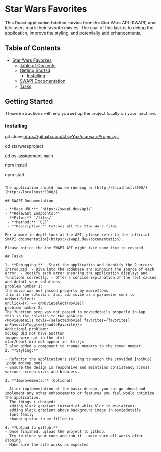 # Star Wars Favorites

This React application fetches movies from the Star Wars API (SWAPI) and lets users mark their favorite movies. The goal of this task is to debug the application, improve the styling, and potentially add enhancements.

## Table of Contents

- [Star Wars Favorites](#star-wars-favorites)
  - [Table of Contents](#table-of-contents)
  - [Getting Started](#getting-started)
    - [Installing](#installing)
  - [SWAPI Documentation](#swapi-documentation)
  - [Tasks](#tasks)

## Getting Started

These instructions will help you set up the project locally on your machine.

### Installing

git clone https://github.com/chayYaz/starwarsProject.git 

cd starwarsproject

cd ps-assignment-main

npm install

npm start
   ```

The application should now be running on [http://localhost:3000/](http://localhost:3000/).

## SWAPI Documentation

- **Base URL:** `https://swapi.dev/api/`
- **Relevant Endpoints:**
  - **Films:** `/films/`
    - **Method:** `GET`
    - **Description:** Fetches all the Star Wars films.

For a more in-depth look at the API, please refer to the [official SWAPI documentation](https://swapi.dev/documentation).

Please notice the the SWAPI API might take some time to respond

## Tasks

1. **Debugging:** - Start the application and identify the 2 errors introduced. - Dive into the codebase and pinpoint the source of each error. - Rectify each error ensuring the application displays and functions correctly. - Offer a concise explanation of the root causes and detail your solutions.
   problem number 1:
   the movie was not passed properly by movieItems
   this is the solution: Just add movie as a parameter sent to onMovieSelect:
   onClick={() => onMovieSelect(movie)}
   problem number 2:
   The function prop was not passed to moviedetails properly in App.
   this is the solution to the problem:
   <MovieDetails movie={selectedMovie} favorites={favorites} onFavoriteToggle={handleFavorite}/>
   Additional problems:
   mockup did not have buttton
   images were not in the html
   star/heart did not appear in html/js
   I also added a component to change numbers to the roman number.
2. **Styling:**

   - Refactor the application's styling to match the provided [mockup](page_mockup.png)
   - Ensure the design is responsive and maintains consistency across various screen sizes and browsers.

3. **Improvements:** (Optional)

   - After implementation of the basic design, you can go ahead and implement any other enhancements or features you feel would optimize the application.
     The things i changed:
     adding black gradient instead of white blur in movieitems
     adding black gradient above background image in moviedetails
     font family
     changing star to be filled in

4. **Upload to github:**
   - Once finished, upload the project to github.
   - Try to clone your code and run it - make sure all works after cloning
   - Make sure the site works as expected
